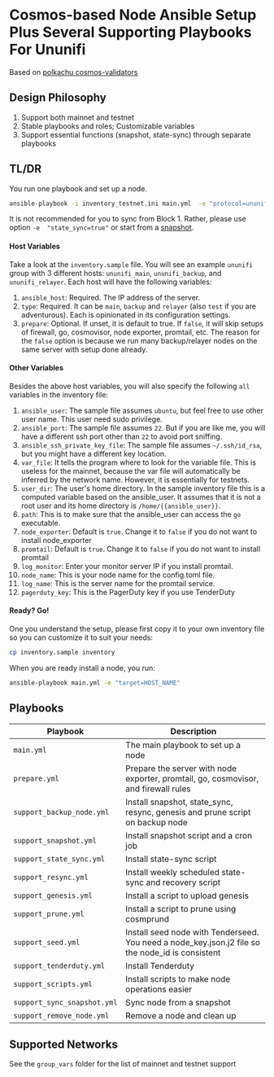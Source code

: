 # Cosmos-based Node Ansible Setup Plus Several Supporting Playbooks For Ununifi

Based on [polkachu cosmos-validators](https://github.com/polkachu/cosmos-validators/)

## Design Philosophy

1. Support both mainnet and testnet
1. Stable playbooks and roles; Customizable variables
1. Support essential functions (snapshot, state-sync) through separate playbooks

## TL/DR

You run one playbook and set up a node.

```bash
ansible-playbook -i inventory_testnet.ini main.yml  -e "protocol=ununifi" -e "target=uninifi_test"
```

It is not recommended for you to sync from Block 1. Rather, please use option `-e  "state_sync=true"` or start from a [snapshot](https://polkachu.com/tendermint_snapshots).

#### Host Variables

Take a look at the `inventory.sample` file. You will see an example `ununifi` group with 3 different hosts: `ununifi_main`, `ununifi_backup`, and `ununifi_relayer`. Each host will have the following variables:

1. `ansible_host`: Required. The IP address of the server.
1. `type`: Required. It can be `main`, `backup` and `relayer` (also `test` if you are adventurous). Each is opinionated in its configuration settings.
1. `prepare`: Optional. If unset, it is default to true. If `false`, it will skip setups of firewall, go, cosmovisor, node exporter, promtail, etc. The reason for the `false` option is because we run many backup/relayer nodes on the same server with setup done already.

#### Other Variables

Besides the above host variables, you will also specify the following `all` variables in the inventory file:

1. `ansible_user`: The sample file assumes `ubuntu`, but feel free to use other user name. This user need sudo privilege.
1. `ansible_port`: The sample file assumes `22`. But if you are like me, you will have a different ssh port other than `22` to avoid port sniffing.
1. `ansible_ssh_private_key_file`: The sample file assumes `~/.ssh/id_rsa`, but you might have a different key location.
1. `var_file`: It tells the program where to look for the variable file. This is useless for the mainnet, because the var file will automatically be inferred by the network name. However, it is essentially for testnets.
1. `user_dir`: The user's home directory. In the sample inventory file this is a computed variable based on the ansible_user. It assumes that it is not a root user and its home directory is `/home/{{ansible_user}}`.
1. `path`: This is to make sure that the ansible_user can access the `go` executable.
1. `node_exporter`: Default is `true`. Change it to `false` if you do not want to install node_exporter
1. `promtail`: Default is `true`. Change it to `false` if you do not want to install promtail
1. `log_monitor`: Enter your monitor server IP if you install promtail.
1. `node_name`: This is your node name for the config.toml file.
1. `log_name`: This is the server name for the promtail service.
1. `pagerduty_key`: This is the PagerDuty key if you use TenderDuty

#### Ready? Go!

One you understand the setup, please first copy it to your own inventory file so you can customize it to suit your needs:

```bash
cp inventory.sample inventory
```

When you are ready install a node, you run:

```bash
ansible-playbook main.yml -e "target=HOST_NAME"
```

## Playbooks

| Playbook                       | Description                                                                                      |
| ------------------------------ | ------------------------------------------------------------------------------------------------ |
| `main.yml`                     | The main playbook to set up a node                                                               |
| `prepare.yml`                  | Prepare the server with node exporter, promtail, go, cosmovisor, and firewall rules              |
| `support_backup_node.yml`      | Install snapshot, state_sync, resync, genesis and prune script on backup node                    |
| `support_snapshot.yml`         | Install snapshot script and a cron job                                                           |
| `support_state_sync.yml`       | Install state-sync script                                                                        |
| `support_resync.yml`           | Install weekly scheduled state-sync and recovery script                                          |
| `support_genesis.yml`          | Install a script to upload genesis                                                               |
| `support_prune.yml`            | Install a script to prune using cosmprund                                                        |
| `support_seed.yml`             | Install seed node with Tenderseed. You need a node_key.json.j2 file so the node_id is consistent |
| `support_tenderduty.yml`       | Install Tenderduty                                                                               |
| `support_scripts.yml`          | Install scripts to make node operations easier                                                   |
| `support_sync_snapshot.yml`    | Sync node from a snapshot                                                                        |
| `support_remove_node.yml`      | Remove a node and clean up                                                                       |



## Supported Networks

See the `group_vars` folder for the list of mainnet and testnet support
